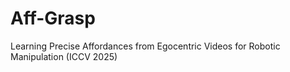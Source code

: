 # Aff-Grasp
Learning Precise Affordances from Egocentric Videos for Robotic Manipulation (ICCV 2025)
